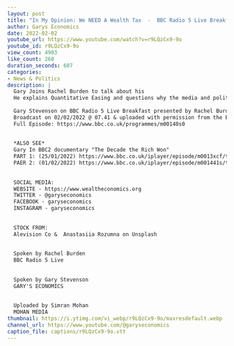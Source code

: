 ```yaml
---
layout: post
title: "In My Opinion: We NEED A Wealth Tax  -  BBC Radio 5 Live Breakfast with Rachel Burden"
author: Garys Economics
date: 2022-02-02
youtube_url: https://www.youtube.com/watch?v=r9LQzCx9-9o
youtube_id: r9LQzCx9-9o
view_count: 4903
like_count: 260
duration_seconds: 607
categories:
- News & Politics
description: |
  Gary Joins Rachel Burden to talk about his 
  He explains Quantitative Easing and questions why the media and politicians have not considered a wealth tax.  I probably should make it clear that my ideal threshold for a wealth tax would probably be higher than £1million and would be more like closer to £2.5million.
  
  Gary Stevenson on BBC Radio 5 Live Breakfast presented by Rachel Burden & Eleanor Oldroyd
  Broadcast on 02/02/2022 @ 07.41 & uploaded with permission from the BBC
  Full Episode: https://www.bbc.co.uk/programmes/m00140s0
  
  
  *ALSO SEE*
  Gary In BBC2 documentary "The Decade the Rich Won" 
  PART 1: (25/01/2022) https://www.bbc.co.uk/iplayer/episode/m0013xcf/the-decade-the-rich-won-series-1-episode-1
  PAER 2: (01/02/2022) https://www.bbc.co.uk/iplayer/episode/m001441s/the-decade-the-rich-won-series-1-episode-2
  
  
  SOCIAL MEDIA:
  WEBSITE - https://www.wealtheconomics.org
  TWITTER - @garyseconomics
  FACEBOOK - garyseconomics
  INSTAGRAM - garyseconomics
  
  
  STOCK FROM:
  Alevision Co &  Anastasiia Rozumna on Unsplash
  
  
  Spoken by Rachel Burden
  BBC Radio 5 Live
  
  
  Spoken by Gary Stevenson
  GARY'S ECONOMICS
  
  
  Uploaded by Simran Mohan 
  MOHAN MEDIA
thumbnail: https://i.ytimg.com/vi_webp/r9LQzCx9-9o/maxresdefault.webp
channel_url: https://www.youtube.com/@garyseconomics
caption_file: captions/r9LQzCx9-9o.vtt
---
```


